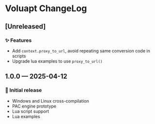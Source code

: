 # Voluapt ChangeLog

## [Unreleased]
### ✨ Features
- Add `context.proxy_to_url`, avoid repeating same conversion code in scripts
- Upgrade lua examples to use `proxy_to_url()`

## 1.0.0 — 2025-04-12
### 🚀 Initial release
- Windows and Linux cross-compilation
- PAC engine prototype
- Lua script support
- Lua examples
